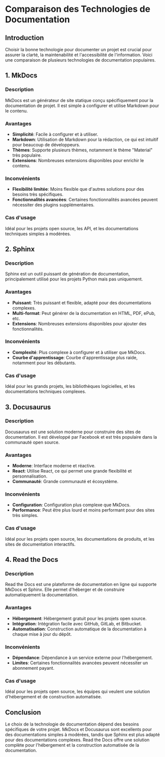 # Comparaison des Technologies de Documentation

## Introduction

Choisir la bonne technologie pour documenter un projet est crucial pour assurer la clarté, la maintenabilité et l'accessibilité de l'information. Voici une comparaison de plusieurs technologies de documentation populaires.

## 1. MkDocs

### Description
MkDocs est un générateur de site statique conçu spécifiquement pour la documentation de projet. Il est simple à configurer et utilise Markdown pour le contenu.

### Avantages
- **Simplicité**: Facile à configurer et à utiliser.
- **Markdown**: Utilisation de Markdown pour la rédaction, ce qui est intuitif pour beaucoup de développeurs.
- **Thèmes**: Supporte plusieurs thèmes, notamment le thème "Material" très populaire.
- **Extensions**: Nombreuses extensions disponibles pour enrichir le contenu.

### Inconvénients
- **Flexibilité limitée**: Moins flexible que d'autres solutions pour des besoins très spécifiques.
- **Fonctionnalités avancées**: Certaines fonctionnalités avancées peuvent nécessiter des plugins supplémentaires.

### Cas d'usage
Idéal pour les projets open source, les API, et les documentations techniques simples à modérées.

## 2. Sphinx

### Description
Sphinx est un outil puissant de génération de documentation, principalement utilisé pour les projets Python mais pas uniquement.

### Avantages
- **Puissant**: Très puissant et flexible, adapté pour des documentations complexes.
- **Multi-format**: Peut générer de la documentation en HTML, PDF, ePub, etc.
- **Extensions**: Nombreuses extensions disponibles pour ajouter des fonctionnalités.

### Inconvénients
- **Complexité**: Plus complexe à configurer et à utiliser que MkDocs.
- **Courbe d'apprentissage**: Courbe d'apprentissage plus raide, notamment pour les débutants.

### Cas d'usage
Idéal pour les grands projets, les bibliothèques logicielles, et les documentations techniques complexes.

## 3. Docusaurus

### Description
Docusaurus est une solution moderne pour construire des sites de documentation. Il est développé par Facebook et est très populaire dans la communauté open source.

### Avantages
- **Moderne**: Interface moderne et réactive.
- **React**: Utilise React, ce qui permet une grande flexibilité et personnalisation.
- **Communauté**: Grande communauté et écosystème.

### Inconvénients
- **Configuration**: Configuration plus complexe que MkDocs.
- **Performance**: Peut être plus lourd et moins performant pour des sites très simples.

### Cas d'usage
Idéal pour les projets open source, les documentations de produits, et les sites de documentation interactifs.

## 4. Read the Docs

### Description
Read the Docs est une plateforme de documentation en ligne qui supporte MkDocs et Sphinx. Elle permet d'héberger et de construire automatiquement la documentation.

### Avantages
- **Hébergement**: Hébergement gratuit pour les projets open source.
- **Intégration**: Intégration facile avec GitHub, GitLab, et Bitbucket.
- **Automatisation**: Construction automatique de la documentation à chaque mise à jour du dépôt.

### Inconvénients
- **Dépendance**: Dépendance à un service externe pour l'hébergement.
- **Limites**: Certaines fonctionnalités avancées peuvent nécessiter un abonnement payant.

### Cas d'usage
Idéal pour les projets open source, les équipes qui veulent une solution d'hébergement et de construction automatisée.

## Conclusion

Le choix de la technologie de documentation dépend des besoins spécifiques de votre projet. MkDocs et Docusaurus sont excellents pour des documentations simples à modérées, tandis que Sphinx est plus adapté pour des documentations complexes. Read the Docs offre une solution complète pour l'hébergement et la construction automatisée de la documentation.
